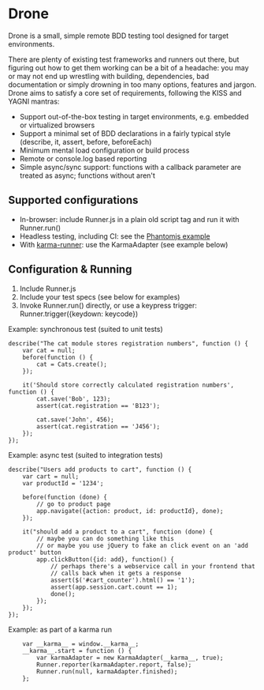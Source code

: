 Drone
=====

Drone is a small, simple remote BDD testing tool designed for target environments.

There are plenty of existing test frameworks and runners out there, but figuring out how to get them working can be a bit of a headache: you may or may not end up wrestling with building, dependencies, bad documentation or simply drowning in too many options, features and jargon. Drone aims to satisfy a core set of requirements, following the KISS and YAGNI mantras:

* Support out-of-the-box testing in target environments, e.g. embedded or virtualized browsers
* Support a minimal set of BDD declarations in a fairly typical style (describe, it, assert, before, beforeEach)
* Minimum mental load configuration or build process
* Remote or console.log based reporting
* Simple async/sync support: functions with a callback parameter are treated as async; functions without aren't

Supported configurations
---

* In-browser: include Runner.js in a plain old script tag and run it with Runner.run()
* Headless testing, including CI: see the [Phantomjs example](https://github.com/davedx/drone/tree/master/examples)
* With [karma-runner](http://karma-runner.github.io/0.10/index.html): use the KarmaAdapter (see example below)
 
Configuration & Running
---

1. Include Runner.js
2. Include your test specs (see below for examples)
3. Invoke Runner.run() directly, or use a keypress trigger: Runner.trigger({keydown: keycode})

Example: synchronous test (suited to unit tests)

```
describe("The cat module stores registration numbers", function () {
	var cat = null;
	before(function () {
		cat = Cats.create();
	});

	it('Should store correctly calculated registration numbers', function () {
		cat.save('Bob', 123);
		assert(cat.registration == 'B123');

		cat.save('John', 456);
		assert(cat.registration == 'J456');
	});
});
```

Example: async test (suited to integration tests)

```
describe("Users add products to cart", function () {
	var cart = null;
	var productId = '1234';

	before(function (done) {
		// go to product page
		app.navigate({action: product, id: productId}, done);
	});

	it("should add a product to a cart", function (done) {
		// maybe you can do something like this
		// or maybe you use jQuery to fake an click event on an 'add product' button
		app.clickButton({id: add}, function() {
			// perhaps there's a webservice call in your frontend that
			// calls back when it gets a response
			assert($('#cart_counter').html() == '1');
			assert(app.session.cart.count == 1);
			done();
		});
	});
});
```

Example: as part of a karma run

```
	var __karma__ = window.__karma__;
	__karma__.start = function () {
		var karmaAdapter = new KarmaAdapter(__karma__, true);
		Runner.reporter(karmaAdapter.report, false);
		Runner.run(null, karmaAdapter.finished);
	};
```
